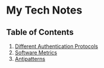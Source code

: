# My Tech Notes

## Table of Contents
1. [Different Authentication Protocols](Different_Auths.md)
2. [Software Metrics](SoftwareMetrics.md)
3. [Antipatterns](antipatterns.md)
